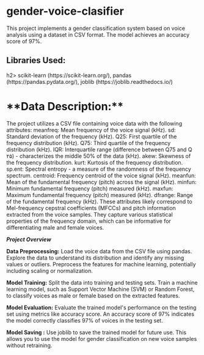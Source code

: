 # gender-voice-clasifier
This project implements a gender classification system based on voice analysis using a dataset in CSV format. The model achieves an accuracy score of 97%.

<h2>Libraries Used:</h2>h2>
scikit-learn (https://scikit-learn.org/),
pandas (https://pandas.pydata.org/),
joblib (https://joblib.readthedocs.io/)

<h1>**Data Description:**</h1>
The project utilizes a CSV file containing voice data with the following attributes:
meanfreq: Mean frequency of the voice signal (kHz).
sd: Standard deviation of the frequency (kHz).
Q25: First quartile of the frequency distribution (kHz).
Q75: Third quartile of the frequency distribution (kHz).
IQR: Interquartile range (difference between Q75 and Q ۲۵) - characterizes the middle 50% of the data (kHz).
akew: Skewness of the frequency distribution.
kurt: Kurtosis of the frequency distribution.
sp.ent: Spectral entropy - a measure of the randomness of the frequency spectrum.
centroid: Frequency centroid of the voice signal (kHz).
meanfun: Mean of the fundamental frequency (pitch) across the signal (kHz).
minfun: Minimum fundamental frequency (pitch) measured (kHz).
maxfun: Maximum fundamental frequency (pitch) measured (kHz).
dfrange: Range of the fundamental frequency (kHz).
These attributes likely correspond to Mel-frequency cepstral coefficients (MFCCs) and pitch information extracted from the voice samples. They capture various statistical properties of the frequency domain, which can be informative for differentiating male and female voices.

_**Project Overview**_

**Data Preprocessing:**
Load the voice data from the CSV file using pandas.
Explore the data to understand its distribution and identify any missing values or outliers.
Preprocess the features for machine learning, potentially including scaling or normalization.

**Model Training:**
Split the data into training and testing sets.
Train a machine learning model, such as Support Vector Machine (SVM) or Random Forest, to classify voices as male or female based on the extracted features.

**Model Evaluation:**
Evaluate the trained model's performance on the testing set using metrics like accuracy score.
An accuracy score of 97% indicates the model correctly classifies 97% of voices in the testing set.

**Model Saving :**
Use joblib to save the trained model for future use.
This allows you to use the model for gender classification on new voice samples without retraining.
